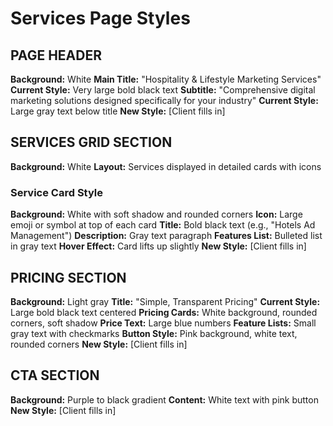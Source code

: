# Services Page Styles

## PAGE HEADER
**Background:** White
**Main Title:** "Hospitality & Lifestyle Marketing Services"
**Current Style:** Very large bold black text
**Subtitle:** "Comprehensive digital marketing solutions designed specifically for your industry"
**Current Style:** Large gray text below title
**New Style:** [Client fills in]

## SERVICES GRID SECTION
**Background:** White
**Layout:** Services displayed in detailed cards with icons

### Service Card Style
**Background:** White with soft shadow and rounded corners
**Icon:** Large emoji or symbol at top of each card
**Title:** Bold black text (e.g., "Hotels Ad Management")
**Description:** Gray text paragraph
**Features List:** Bulleted list in gray text
**Hover Effect:** Card lifts up slightly
**New Style:** [Client fills in]

## PRICING SECTION
**Background:** Light gray
**Title:** "Simple, Transparent Pricing"
**Current Style:** Large bold black text centered
**Pricing Cards:** White background, rounded corners, soft shadow
**Price Text:** Large blue numbers
**Feature Lists:** Small gray text with checkmarks
**Button Style:** Pink background, white text, rounded corners
**New Style:** [Client fills in]

## CTA SECTION
**Background:** Purple to black gradient
**Content:** White text with pink button
**New Style:** [Client fills in]
